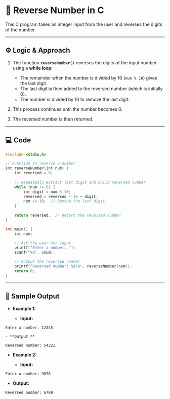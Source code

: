 # 🔄 Reverse Number in C

This C program takes an integer input from the user and reverses the digits of the number.

---

## ⚙️ Logic & Approach

1. The function **`reverseNumber()`** reverses the digits of the input number using a **while loop**:
   - The remainder when the number is divided by 10 (`num % 10`) gives the last digit.
   - The last digit is then added to the reversed number (which is initially 0).
   - The number is divided by 10 to remove the last digit.

2. This process continues until the number becomes 0.

3. The reversed number is then returned.

---

## 💻 Code

```c
#include <stdio.h>

// Function to reverse a number
int reverseNumber(int num) {
    int reversed = 0;
    
    // Repeatedly extract last digit and build reversed number
    while (num != 0) {
        int digit = num % 10;
        reversed = reversed * 10 + digit;
        num /= 10;  // Remove the last digit
    }
    
    return reversed;  // Return the reversed number
}

int main() {
    int num;

    // Ask the user for input
    printf("Enter a number: ");
    scanf("%d", &num);

    // Output the reversed number
    printf("Reversed number: %d\n", reverseNumber(num));
    return 0;
}
```

---
## 🧪 Sample Output
- **Example 1:**

    - **Input:**

```
Enter a number: 12345
```
    - **Output:**
```
Reversed number: 54321
```

- **Example 2:**

   - **Input:**

```
Enter a number: 9876
```
   - **Output:**
```
Reversed number: 6789
```
